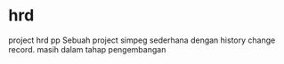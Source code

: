 # hrd
project hrd pp
Sebuah project simpeg sederhana dengan history change record.
masih dalam tahap pengembangan
